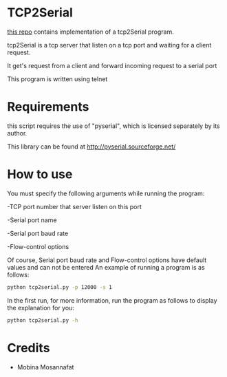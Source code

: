 # TCP2Serial

[this repo](https://github.com/mobinamosannafat/tcp2serial.git) contains implementation of a tcp2Serial program. 

tcp2Serial is a tcp server that listen on a tcp port and waiting for a client request. 

It get's request from a client and forward incoming request to a serial port

This program is written using telnet

# Requirements

this script requires the use of "pyserial", which is licensed separately by its author.  

This library can be found at http://pyserial.sourceforge.net/

# How to use

You must specify the following arguments while running the program:

-TCP port number that server listen on this port

-Serial port name

-Serial port baud rate

-Flow-control options

Of course, Serial port baud rate and Flow-control options have default values and can not be entered
An example of running a program is as follows:

```sh
python tcp2serial.py -p 12000 -s 1
```

In the first run, for more information, run the program as follows to display the explanation for you:

```sh
python tcp2serial.py -h
```

# Credits

- Mobina Mosannafat
